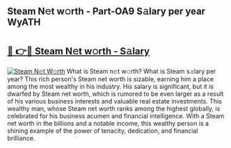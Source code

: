## Steam N𝚎t w𝚘rth - Part-OA9 S𝚊lary per year WyATH

# <h2><a href="http://gc4j2j.nevu.top/?p=Steam">🔗 👉🔴 Steam N𝚎t w𝚘rth - S𝚊lary</a></h2>

[![Steam N𝚎t W𝚘rth](https://i.imgur.com/Oavwk0R.jpeg)](http://gc4j2j.nevu.top/?p=Steam)
What is Steam n𝚎t w𝚘rth? What is Steam s𝚊lary per year?
This rich person's Steam net worth is sizable, earning him a place among the most wealthy in his industry. His salary is significant, but it is dwarfed by Steam net worth, which is rumored to be even larger as a result of his various business interests and valuable real estate investments. This wealthy man, whose Steam net worth ranks among the highest globally, is celebrated for his business acumen and financial intelligence. With a Steam net worth in the billions and a notable income, this wealthy person is a shining example of the power of tenacity, dedication, and financial brilliance.
